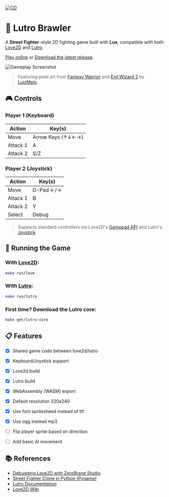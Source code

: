 [![CD](https://github.com/humbertodias/lutro-brawler/actions/workflows/cd.yml/badge.svg)](https://github.com/humbertodias/lutro-brawler/actions/workflows/cd.yml)

# 🥊 Lutro Brawler

A **Street Fighter**-style 2D fighting game built with **Lua**, compatible with both [Love2D](https://love2d.org) and [Lutro](http://lutro.libretro.com).

[Play online](https://humbertodias.github.io/lutro-brawler/) or [Download the latest release](https://github.com/humbertodias/lutro-brawler/releases).

![Gameplay Screenshot](https://github.com/user-attachments/assets/d5fee812-c1bf-459a-9e25-034702be62af)

> Featuring pixel art from [Fantasy Warrior](https://luizmelo.itch.io/fantasy-warrior) and [Evil Wizard 2](https://luizmelo.itch.io/evil-wizard-2) by [LuizMelo](https://luizmelo.itch.io).

## 🎮 Controls

### Player 1 (Keyboard)

| Action   | Key(s)            |
| -------- | ----------------- |
| Move     | Arrow Keys (↑↓←→) |
| Attack 1 | A                 |
| Attack 2 | S/Z               |

### Player 2 (Joystick)

| Action   | Key(s)     |
| -------- | ---------- |
| Move     | D-Pad ←/→  |
| Attack 1 | B          |
| Attack 2 | Y          |
| Select   | Debug      |

> Supports standard controllers via Love2D's [Gamepad API](https://love2d.org/wiki/Joystick:isGamepad) and Lutro's [Joystick](https://lutro.libretro.com/doc/love.joystick.html).


## 🚀 Running the Game

### With [Love2D](https://love2d.org):

```sh
make run/love
```

### With [Lutro](http://lutro.libretro.com):

```sh
make run/lutro
```

### First time? Download the Lutro core:

```sh
make get/lutro-core
```

## 📋 Features

* [X] Shared game code between love2d/lutro
* [X] Keyboard/Joystick support
* [X] Love2d build
* [X] Lutro build
* [X] WebAssembly (WASM) export
* [X] Default resolution 320x240
* [X] Use font spritesheed instead of ttf
* [X] Use ogg instead mp3
* [ ] Flip player sprite based on direction
* [ ] Add basic AI movement


## 📚 References

* [Debugging Love2D with ZeroBrane Studio](https://notebook.kulchenko.com/zerobrane/love2d-debugging)
* [Street Fighter Clone in Python (Pygame)](https://www.youtube.com/watch?v=s5bd9KMSSW4)
* [Lutro Documentation](https://lutro.libretro.com/doc/usefullibs.html)
* [Love2D Wiki](https://love2d.org/wiki/Main_Page)
